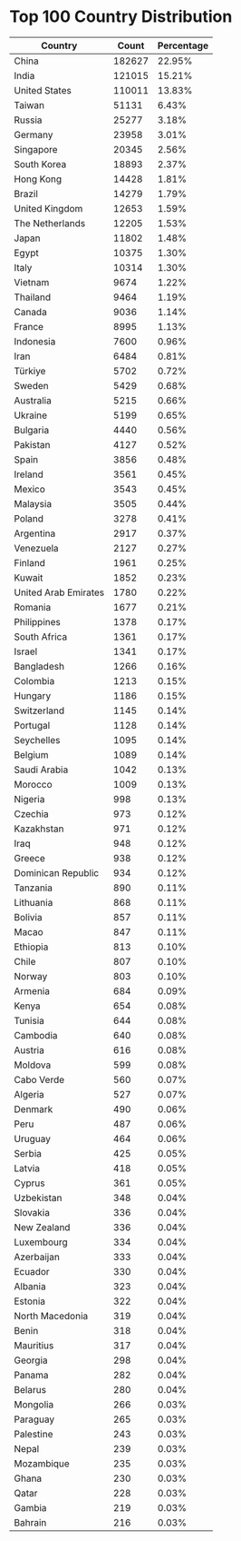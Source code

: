 # Top 100 Country Distribution
| Country | Count | Percentage |
|----|----|----|
| China | 182627 | 22.95% |
| India | 121015 | 15.21% |
| United States | 110011 | 13.83% |
| Taiwan | 51131 | 6.43% |
| Russia | 25277 | 3.18% |
| Germany | 23958 | 3.01% |
| Singapore | 20345 | 2.56% |
| South Korea | 18893 | 2.37% |
| Hong Kong | 14428 | 1.81% |
| Brazil | 14279 | 1.79% |
| United Kingdom | 12653 | 1.59% |
| The Netherlands | 12205 | 1.53% |
| Japan | 11802 | 1.48% |
| Egypt | 10375 | 1.30% |
| Italy | 10314 | 1.30% |
| Vietnam | 9674 | 1.22% |
| Thailand | 9464 | 1.19% |
| Canada | 9036 | 1.14% |
| France | 8995 | 1.13% |
| Indonesia | 7600 | 0.96% |
| Iran | 6484 | 0.81% |
| Türkiye | 5702 | 0.72% |
| Sweden | 5429 | 0.68% |
| Australia | 5215 | 0.66% |
| Ukraine | 5199 | 0.65% |
| Bulgaria | 4440 | 0.56% |
| Pakistan | 4127 | 0.52% |
| Spain | 3856 | 0.48% |
| Ireland | 3561 | 0.45% |
| Mexico | 3543 | 0.45% |
| Malaysia | 3505 | 0.44% |
| Poland | 3278 | 0.41% |
| Argentina | 2917 | 0.37% |
| Venezuela | 2127 | 0.27% |
| Finland | 1961 | 0.25% |
| Kuwait | 1852 | 0.23% |
| United Arab Emirates | 1780 | 0.22% |
| Romania | 1677 | 0.21% |
| Philippines | 1378 | 0.17% |
| South Africa | 1361 | 0.17% |
| Israel | 1341 | 0.17% |
| Bangladesh | 1266 | 0.16% |
| Colombia | 1213 | 0.15% |
| Hungary | 1186 | 0.15% |
| Switzerland | 1145 | 0.14% |
| Portugal | 1128 | 0.14% |
| Seychelles | 1095 | 0.14% |
| Belgium | 1089 | 0.14% |
| Saudi Arabia | 1042 | 0.13% |
| Morocco | 1009 | 0.13% |
| Nigeria | 998 | 0.13% |
| Czechia | 973 | 0.12% |
| Kazakhstan | 971 | 0.12% |
| Iraq | 948 | 0.12% |
| Greece | 938 | 0.12% |
| Dominican Republic | 934 | 0.12% |
| Tanzania | 890 | 0.11% |
| Lithuania | 868 | 0.11% |
| Bolivia | 857 | 0.11% |
| Macao | 847 | 0.11% |
| Ethiopia | 813 | 0.10% |
| Chile | 807 | 0.10% |
| Norway | 803 | 0.10% |
| Armenia | 684 | 0.09% |
| Kenya | 654 | 0.08% |
| Tunisia | 644 | 0.08% |
| Cambodia | 640 | 0.08% |
| Austria | 616 | 0.08% |
| Moldova | 599 | 0.08% |
| Cabo Verde | 560 | 0.07% |
| Algeria | 527 | 0.07% |
| Denmark | 490 | 0.06% |
| Peru | 487 | 0.06% |
| Uruguay | 464 | 0.06% |
| Serbia | 425 | 0.05% |
| Latvia | 418 | 0.05% |
| Cyprus | 361 | 0.05% |
| Uzbekistan | 348 | 0.04% |
| Slovakia | 336 | 0.04% |
| New Zealand | 336 | 0.04% |
| Luxembourg | 334 | 0.04% |
| Azerbaijan | 333 | 0.04% |
| Ecuador | 330 | 0.04% |
| Albania | 323 | 0.04% |
| Estonia | 322 | 0.04% |
| North Macedonia | 319 | 0.04% |
| Benin | 318 | 0.04% |
| Mauritius | 317 | 0.04% |
| Georgia | 298 | 0.04% |
| Panama | 282 | 0.04% |
| Belarus | 280 | 0.04% |
| Mongolia | 266 | 0.03% |
| Paraguay | 265 | 0.03% |
| Palestine | 243 | 0.03% |
| Nepal | 239 | 0.03% |
| Mozambique | 235 | 0.03% |
| Ghana | 230 | 0.03% |
| Qatar | 228 | 0.03% |
| Gambia | 219 | 0.03% |
| Bahrain | 216 | 0.03% |
